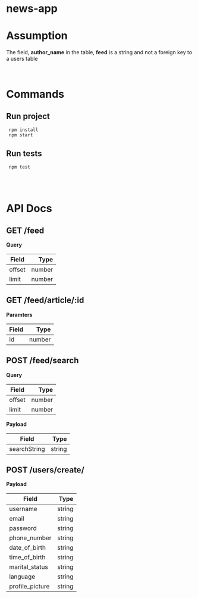 # news-app

# Assumption
  The field, **author_name** in the table, **feed** is a string and not a foreign key to a users table

<br />
  
# Commands

## Run project  
     npm install
     npm start
     
## Run tests 
     npm test

<br /><br />

# API Docs
  
  ## GET /feed
  
  **Query**
  
  | Field      | Type    |
  | ---------- | -------:|
  | offset     | number  |
  | limit      | number  |
  
  
  ## GET /feed/article/:id
  
  **Paramters**
  
  | Field      | Type    |
  | ---------- | -------:|
  | id         | number  |
  
  
  ## POST /feed/search
  
  **Query**
  
  | Field      | Type    |
  | ---------- | -------:|
  | offset     | number  |
  | limit      | number  |
  
  **Payload**
  
  | Field         | Type    |
  | ------------- | -------:|
  | searchString  | string  |
  
  
  ## POST /users/create/
  
  **Payload**
  
  | Field           | Type    |
  | --------------- | -------:|
  | username        | string  |
  | email           | string  |
  | password        | string  |
  | phone_number    | string  |
  | date_of_birth   | string  |
  | time_of_birth   | string  |
  | marital_status  | string  |
  | language        | string  |
  | profile_picture | string  |

